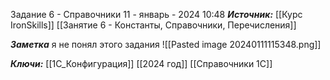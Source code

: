
Задание 6 - Справочники
 11 - январь - 2024  10:48 
***Источник:***  [[Курс IronSkills]] [[Занятие 6 - Константы, Справочники, Перечисления]]

***Заметка*** 
я не понял этого задания
![[Pasted image 20240111115348.png]]



***Ключи:*** [[1С_Конфигурация]] [[2024 год]] [[Справочники 1С]]
